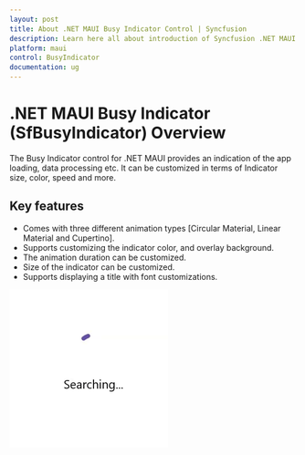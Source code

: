 ```yaml
---
layout: post
title: About .NET MAUI Busy Indicator Control | Syncfusion
description: Learn here all about introduction of Syncfusion .NET MAUI Busy Indicator (SfBusyIndicator) control, its elements and more.
platform: maui
control: BusyIndicator
documentation: ug
---
```


# .NET MAUI Busy Indicator (SfBusyIndicator) Overview

The Busy Indicator control for .NET MAUI provides an indication of the app loading, data processing etc. It can be customized in terms of Indicator size, color, speed and more.

## Key features

* Comes with three different animation types [Circular Material, Linear Material and Cupertino].
* Supports customizing the indicator color, and overlay background.
* The animation duration can be customized.
* Size of the indicator can be customized.
* Supports displaying a title with font customizations.

![Overview Image](Images/Overview/Overview.gif)